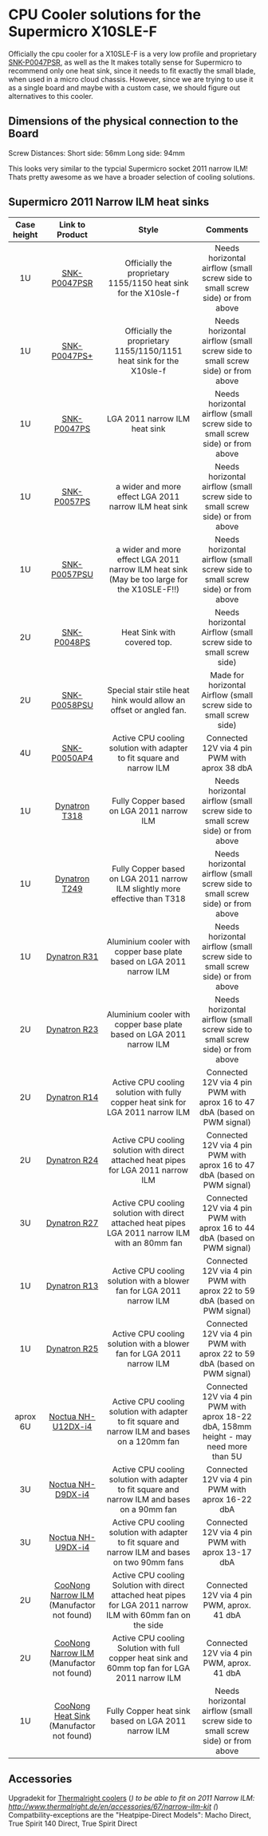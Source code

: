 # CPU Cooler solutions for the Supermicro X10SLE-F

Officially the cpu cooler for a X10SLE-F is a very low profile and proprietary [SNK-P0047PSR](https://store.supermicro.com/1u-passive-proprietary-cpu-cooler-snk-p0047psr.html), 
as well as the 
It makes totally sense for Supermicro to recommend only one heat sink, since it needs to fit exactly the small blade, when used in a micro cloud chassis. 
However, since we are trying to use it as a single board and maybe with a custom case, we should figure out alternatives to this cooler. 

## Dimensions of the physical connection to the Board

Screw Distances:
Short side: 56mm 
Long side: 94mm 

This looks very similar to the typcial Supermicro socket 2011 narrow ILM! Thats pretty awesome as we have a broader selection of cooling solutions. 


## Supermicro 2011 Narrow ILM heat sinks 

| Case height | Link to Product | Style | Comments | 
| :---: | :---: | :---: | :---: | 
| 1U | [SNK-P0047PSR](https://store.supermicro.com/1u-passive-proprietary-cpu-cooler-snk-p0047psr.html) | Officially the proprietary 1155/1150 heat sink for the X10sle-f | Needs horizontal airflow (small screw side to small screw side) or from above | 
| 1U | [SNK-P0047PS+](https://store.supermicro.com/server-accessories/heatsink/1u-passive-proprietary-cpu-cooler-snk-p0047ps-plus.html) | Officially  the proprietary 1155/1150/1151 heat sink for the X10sle-f | Needs horizontal airflow (small screw side to small screw side) or from above | 
| 1U | [SNK-P0047PS](https://store.supermicro.com/server-accessories/heatsink/1u-passive-cpu-cooler-snk-p0047ps.html) | LGA 2011 narrow ILM heat sink | Needs horizontal airflow (small screw side to small screw side) or from above | 
| 1U | [SNK-P0057PS](https://store.supermicro.com/server-accessories/heatsink/1u-passive-cpu-cooler-snk-p0057ps.html) | a wider and more effect LGA 2011 narrow ILM heat sink | Needs horizontal airflow (small screw side to small screw side) or from above | 
| 1U | [SNK-P0057PSU](https://store.supermicro.com/server-accessories/heatsink/1u-passive-cpu-cooler-snk-p0057psu.html) | a wider and more effect LGA 2011 narrow ILM heat sink (May be too large for the X10SLE-F!!) | Needs horizontal airflow (small screw side to small screw side) or from above | 
| 2U | [SNK-P0048PS](https://store.supermicro.com/2u-passive-cpu-cooler-snk-p0048ps.html) | Heat Sink with covered top. | Needs horizontal Airflow (small screw side to small screw side) | 
| 2U | [SNK-P0058PSU](https://store.supermicro.com/server-accessories/heatsink/2u-passive-cpu-cooler-snk-p0058psu.html) | Special stair stile heat hink would allow an offset or angled fan. | Made for horizontal Airflow (small screw side to small screw side) | 
| 4U | [SNK-P0050AP4](https://store.supermicro.com/4u-active-cpu-cooler-snk-p0050ap4.html) | Active CPU cooling solution with adapter to fit square and narrow ILM | Connected 12V via 4 pin PWM with aprox 38 dbA | 
| 1U | [Dynatron T318](https://www.dynatron.co/product-page/t318) | Fully Copper based on LGA 2011 narrow ILM | Needs horizontal airflow (small screw side to small screw side) or from above | 
| 1U | [Dynatron T249](https://www.dynatron.co/product-page/t249) | Fully Copper based on LGA 2011 narrow ILM slightly more effective than T318 | Needs horizontal airflow (small screw side to small screw side) or from above | 
| 1U | [Dynatron R31](https://www.dynatron.co/product-page/r31) | Aluminium cooler with copper base plate based on LGA 2011 narrow ILM | Needs horizontal airflow (small screw side to small screw side) or from above | 
| 2U | [Dynatron R23](https://www.dynatron.co/product-page/r31) | Aluminium cooler with copper base plate based on LGA 2011 narrow ILM | Needs horizontal airflow (small screw side to small screw side) or from above | 
| 2U | [Dynatron R14](https://www.dynatron.co/product-page/r14) | Active CPU cooling solution with fully copper heat sink for LGA 2011 narrow ILM | Connected 12V via 4 pin PWM with aprox 16 to 47 dbA (based on PWM signal) | 
| 2U | [Dynatron R24](https://www.dynatron.co/product-page/r24) | Active CPU cooling solution with direct attached heat pipes for LGA 2011 narrow ILM | Connected 12V via 4 pin PWM with aprox 16 to 47 dbA (based on PWM signal) | 
| 3U | [Dynatron R27](https://www.dynatron.co/product-page/r14) | Active CPU cooling solution with direct attached heat pipes LGA 2011 narrow ILM with an 80mm fan | Connected 12V via 4 pin PWM with aprox 16 to 44 dbA (based on PWM signal) | 
| 1U | [Dynatron R13](https://www.dynatron.co/product-page/r13) | Active CPU cooling solution with a blower fan for LGA 2011 narrow ILM | Connected 12V via 4 pin PWM with aprox 22 to 59 dbA (based on PWM signal) | 
| 1U | [Dynatron R25](https://www.dynatron.co/product-page/r25) | Active CPU cooling solution with a blower fan for LGA 2011 narrow ILM | Connected 12V via 4 pin PWM with aprox 22 to 59 dbA (based on PWM signal) | 
| aprox 6U | [Noctua NH-U12DX-i4](https://noctua.at/en/products/cpu-cooler-workstation-server/nh-u12dx-i4) | Active CPU cooling solution with adapter to fit square and narrow ILM and bases on a 120mm fan | Connected 12V via 4 pin PWM with aprox 18-22 dbA, 158mm height - may need more than 5U | 
| 3U | [Noctua NH-D9DX-i4](https://noctua.at/en/products/cpu-cooler-workstation-server/nh-d9dx-i4-3u) | Active CPU cooling solution with adapter to fit square and narrow ILM and bases on a 90mm fan | Connected 12V via 4 pin PWM with aprox 16-22 dbA | 
| 3U | [Noctua NH-U9DX-i4](https://noctua.at/en/products/cpu-cooler-workstation-server/nh-u9dx-i4) | Active CPU cooling solution with adapter to fit square and narrow ILM and bases on two 90mm fans | Connected 12V via 4 pin PWM with aprox 13-17 dbA | 
| 2U | [CooNong Narrow ILM](https://www.aliexpress.com/item/33006186833.html) (Manufactor not found) | Active CPU cooling Solution with direct attached heat pipes for LGA 2011 narrow ILM with 60mm fan on the side | Connected 12V via 4 pin PWM, aprox. 41 dbA | 
| 2U | [CooNong Narrow ILM](https://www.aliexpress.com/item/32983245396.html) (Manufactor not found) | Active CPU cooling Solution with full copper heat sink and 60mm top fan for LGA 2011 narrow ILM | Connected 12V via 4 pin PWM, aprox. 41 dbA | 
| 1U | [CooNong Heat Sink](https://www.aliexpress.com/item/32983980455.html) (Manufactor not found) | Fully Copper heat sink based on LGA 2011 narrow ILM | Needs horizontal airflow (small screw side to small screw side) or from above | 

## Accessories

Upgradekit for [Thermalright coolers](http://www.thermalright.de/en/cooler/) (*) to be able to fit on 2011 Narrow ILM:  http://www.thermalright.de/en/accessories/67/narrow-ilm-kit
(*) Compatbility-exceptions are the "Heatpipe-Direct Models": Macho Direct, True Spirit 140 Direct, True Spirit Direct










